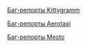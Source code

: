 [Баг-репорты Kittygramm](https://gorgeous.youtrack.cloud/issues?q=project:%20%7BKittygramm%7D%20State:%20Unresolved)

[Баг-репорты Aerotaxi](https://gorgeous.youtrack.cloud/issues?q=project:%20%7BБаги%20приложения%20Маршруты(Каршеринг)%7D%20State:%20Unresolved)

[Баг-репорты Mesto](https://gorgeous.youtrack.cloud/issues/1?q=тег:%20%7BSprint%201%7D)
